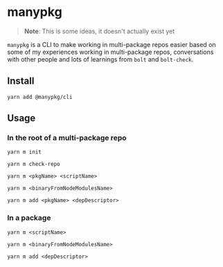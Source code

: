 # manypkg

> **Note**: This is some ideas, it doesn't actually exist yet

`manypkg` is a CLI to make working in multi-package repos easier based on some of my experiences working in multi-package repos, conversations with other people and lots of learnings from `bolt` and `bolt-check`.

## Install

```
yarn add @manypkg/cli
```

## Usage

### In the root of a multi-package repo

```
yarn m init
```

```
yarn m check-repo
```

```
yarn m <pkgName> <scriptName>
```

```
yarn m <binaryFromNodeModulesName>
```

```
yarn m add <pkgName> <depDescriptor>
```

### In a package

```
yarn m <scriptName>
```

```
yarn m <binaryFromNodeModulesName>
```

```
yarn m add <depDescriptor>
```
